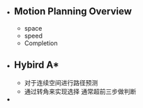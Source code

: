  - ## Motion Planning Overview
	- space
	- speed
	- Completion

- ## Hybird A*
	- 对于连续空间进行路径预测
	- 通过转角来实现选择 通常超前三步做判断
-
<!--stackedit_data:
eyJoaXN0b3J5IjpbLTE0ODQyMTE2NDYsLTkzNDEzMDAxMSwxNz
IzMjQ5NTE4LDEyOTkwODcwMzAsLTE5MTkyNjUwOV19
-->